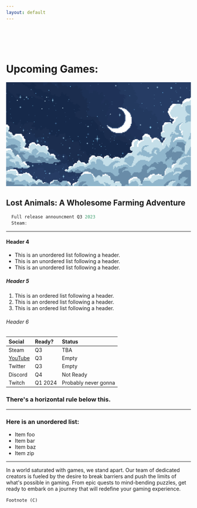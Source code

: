 ```yaml
---
layout: default
---
```


#  

# Upcoming Games:

![Banner](/assets/img/BG.png)

## Lost Animals: A Wholesome Farming Adventure

```js
  Full release announcment Q3 2023
  Steam:
```

* * *

#### Header 4

*   This is an unordered list following a header.
*   This is an unordered list following a header.
*   This is an unordered list following a header.

##### Header 5

1.  This is an ordered list following a header.
2.  This is an ordered list following a header.
3.  This is an ordered list following a header.

###### Header 6

| Social       | Ready?            | Status|
|:-------------|:------------------|:------|
| Steam        | Q3                | TBA |
| [YouTube](https://www.youtube.com/channel/UC0XdaCA-zPShdqIptghatgg)      | Q3                |Empty|
| Twitter      | Q3                |Empty   |
| Discord      | Q4                |Not Ready|
| Twitch       | Q1 2024           |Probably never gonna  |

### There's a horizontal rule below this.

* * *

### Here is an unordered list:

*   Item foo
*   Item bar
*   Item baz
*   Item zip

* * *

In a world saturated with games, we stand apart. Our team of dedicated creators is fueled by the desire to break barriers and push the limits of what's possible in gaming. From epic quests to mind-bending puzzles, get ready to embark on a journey that will redefine your gaming experience.

```
Footnote (C)
```
